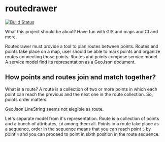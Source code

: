 # routedrawer
[![Build Status](https://travis-ci.org/fpezzati/routedrawer.svg?branch=master)](https://travis-ci.org/fpezzati/routedrawer)

What this project should be about? Have fun with GIS and maps and CI and more.

Routedrawer must provide a tool to plan routes between points. Routes and points take place on a map, user should be able to mark points and organize routes connecting those points. Routes and points compose service model. A service model find its representation as a GeoJson document.

## How points and routes join and match together?
What is a route? A route is a collection of two or more points in which each point can reach the previous and the next one in the route collection. So, points order matters.

GeoJson LineString seems not elegible as route.

Let's separate model from it's representation. Route is a collection of points and a bunch of attributes, `id` among them all. Points in a route take place as a sequence, order in the sequence means that you can reach point `5` by point `4` and you can proceed to point in sixth position in the route sequence.
